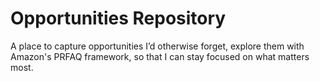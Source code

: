 # Opportunities Repository

A place to capture opportunities I’d otherwise forget, explore them with Amazon's PRFAQ framework, so that I can stay focused on what matters most.
